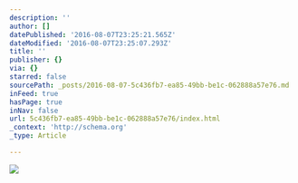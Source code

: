 ```yaml
---
description: ''
author: []
datePublished: '2016-08-07T23:25:21.565Z'
dateModified: '2016-08-07T23:25:07.293Z'
title: ''
publisher: {}
via: {}
starred: false
sourcePath: _posts/2016-08-07-5c436fb7-ea85-49bb-be1c-062888a57e76.md
inFeed: true
hasPage: true
inNav: false
url: 5c436fb7-ea85-49bb-be1c-062888a57e76/index.html
_context: 'http://schema.org'
_type: Article

---
```

![](https://the-grid-user-content.s3-us-west-2.amazonaws.com/1a1805af-5fda-4255-b4e6-e258aa167dab.jpg)